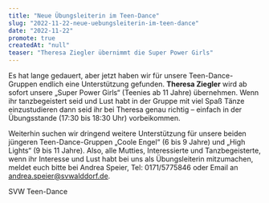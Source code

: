 ```yaml
---
title: "Neue Übungsleiterin im Teen-Dance"
slug: "2022-11-22-neue-uebungsleiterin-im-teen-dance"
date: "2022-11-22"
promote: true
createdAt: "null"
teaser: "Theresa Ziegler übernimmt die Super Power Girls"
---
```

Es hat lange gedauert, aber jetzt haben wir für unsere Teen-Dance-Gruppen endlich eine Unterstützung gefunden. **Theresa Ziegler** wird ab sofort unsere „Super Power Girls“ (Teenies ab 11 Jahre) übernehmen. Wenn ihr tanzbegeistert seid und Lust habt in der Gruppe mit viel Spaß Tänze einzustudieren dann seid ihr bei Theresa genau richtig – einfach in der Übungsstande (17:30 bis 18:30 Uhr) vorbeikommen.

Weiterhin suchen wir dringend weitere Unterstützung für unsere beiden jüngeren Teen-Dance-Gruppen „Coole Engel“ (6 bis 9 Jahre) und „High Lights“ (9 bis 11 Jahre). Also, alle Mutties, Interessierte und Tanzbegeisterte, wenn ihr Interesse und Lust habt bei uns als Übungsleiterin mitzumachen, meldet euch bitte bei Andrea Speier, Tel: 0171/5775846 oder Email an andrea.speier@svwalddorf.de.

SVW Teen-Dance
